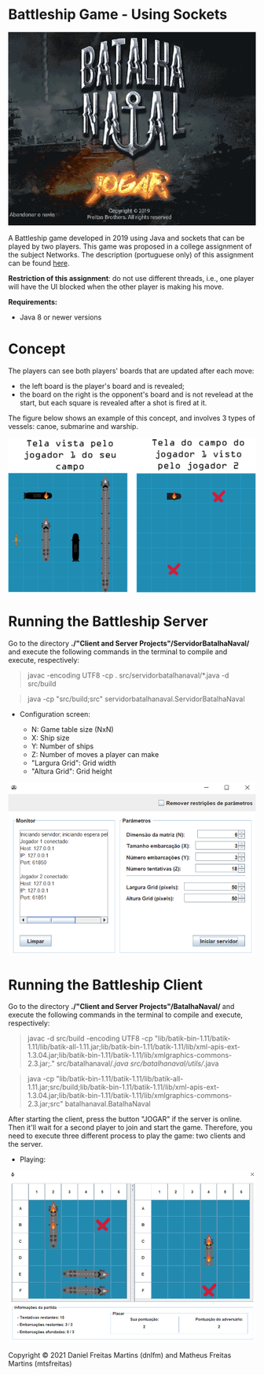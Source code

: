 # Battleship Game - Using Sockets

![initial screen of client](misc/client_initial_screen.gif "Client")

A Battleship game developed in 2019 using Java and sockets that can be played by two players.
This game was proposed in a college assignment of the subject Networks. The description (portuguese only) of this assignment can be found [here](description-tp2sockets2019.pdf).

**Restriction of this assignment**: do not use different threads, i.e., one player will have the UI blocked when the other player is making his move.

**Requirements:**
- Java 8 or newer versions

# Concept

The players can see both players' boards that are updated after each move:
- the left board is the player's board and is revealed;
- the board on the right is the opponent's board and is not revelead at the start, but each square is revealed after a shot is fired at it.

The figure below shows an example of this concept, and involves 3 types of vessels: canoe, submarine and warship.

![Concept](misc/concept.jpg "Concept")

# Running the Battleship Server

Go to the directory **./"Client and Server Projects"/ServidorBatalhaNaval/** and execute the following commands in the terminal to compile and execute, respectively:

> javac -encoding UTF8 -cp . src/servidorbatalhanaval/*.java -d src/build

> java -cp "src/build;src" servidorbatalhanaval.ServidorBatalhaNaval


- Configuration screen:

    - N: Game table size (NxN)
    - X: Ship size
    - Y: Number of ships
    - Z: Number of moves a player can make
    - "Largura Grid": Grid width
    - "Altura Grid": Grid height

![configuration screen of the server](misc/server_configuration_screen.png "Server")

# Running the Battleship Client

Go to the directory **./"Client and Server Projects"/BatalhaNaval/** and execute the following commands in the terminal to compile and execute, respectively:

> javac -d src/build -encoding UTF8 -cp "lib/batik-bin-1.11/batik-1.11/lib/batik-all-1.11.jar;lib/batik-bin-1.11/batik-1.11/lib/xml-apis-ext-1.3.04.jar;lib/batik-bin-1.11/batik-1.11/lib/xmlgraphics-commons-2.3.jar;." src/batalhanaval/*.java src/batalhanaval/utils/*.java

> java -cp "lib/batik-bin-1.11/batik-1.11/lib/batik-all-1.11.jar;src/build;lib/batik-bin-1.11/batik-1.11/lib/xml-apis-ext-1.3.04.jar;lib/batik-bin-1.11/batik-1.11/lib/xmlgraphics-commons-2.3.jar;src" batalhanaval.BatalhaNaval

After starting the client, press the button "JOGAR" if the server is online. Then it'll wait for a second player to join and start the game. Therefore, you need to execute three different process to play the game: two clients and the server.

- Playing:

![client playing](misc/client_playing.png "Client playing")

Copyright © 2021 Daniel Freitas Martins (dnlfm) and Matheus Freitas Martins (mtsfreitas)